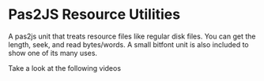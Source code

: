 # Pas2JS Resource Utilities
A pas2js unit that treats resource files like regular disk files. 
You can  get the length, seek, and read bytes/words. A small bitfont unit
is also included to show one of its many uses.

Take a look at the following videos

